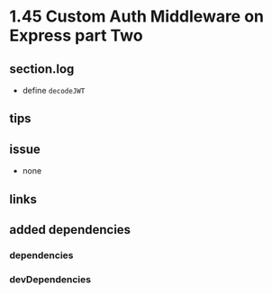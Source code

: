 # 1.45 Custom Auth Middleware on Express part Two

## section.log

- define `decodeJWT`

## tips

## issue

- none

## links

## added dependencies

### dependencies

### devDependencies
